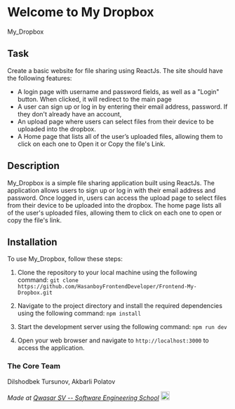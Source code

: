# Welcome to My Dropbox

My_Dropbox

## Task

Create a basic website for file sharing using ReactJs. The site should have the following features:

- A login page with username and password fields, as well as a "Login" button. When clicked, it will redirect to the main page
- A user can sign up or log in by entering their email address, password. If they don't already have an account,
- An upload page where users can select files from their device to be uploaded into the dropbox.
- A Home page that lists all of the user’s uploaded files, allowing them to click on each one to Open it or Copy the file's Link.

## Description

My_Dropbox is a simple file sharing application built using ReactJs. The application allows users to sign up or log in with their email address and password. Once logged in, users can access the upload page to select files from their device to be uploaded into the dropbox. The home page lists all of the user's uploaded files, allowing them to click on each one to open or copy the file's link.

## Installation

To use My_Dropbox, follow these steps:

1. Clone the repository to your local machine using the following command:   `git clone https://github.com/HasanboyFrontendDeveloper/Frontend-My-Dropbox.git`

2. Navigate to the project directory and install the required dependencies using the following command:     `npm install`

3. Start the development server using the following command:     `npm run dev`

4. Open your web browser and navigate to `http://localhost:3000` to access the application.


### The Core Team

Dilshodbek Tursunov,
Akbarli Polatov

<span><i>Made at <a href='https://qwasar.io'>Qwasar SV -- Software Engineering School</a></i></span>
<span><img alt="Qwasar SV -- Software Engineering School's Logo" src='https://storage.googleapis.com/qwasar-public/qwasar-logo_50x50.png' width='20px' /></span>